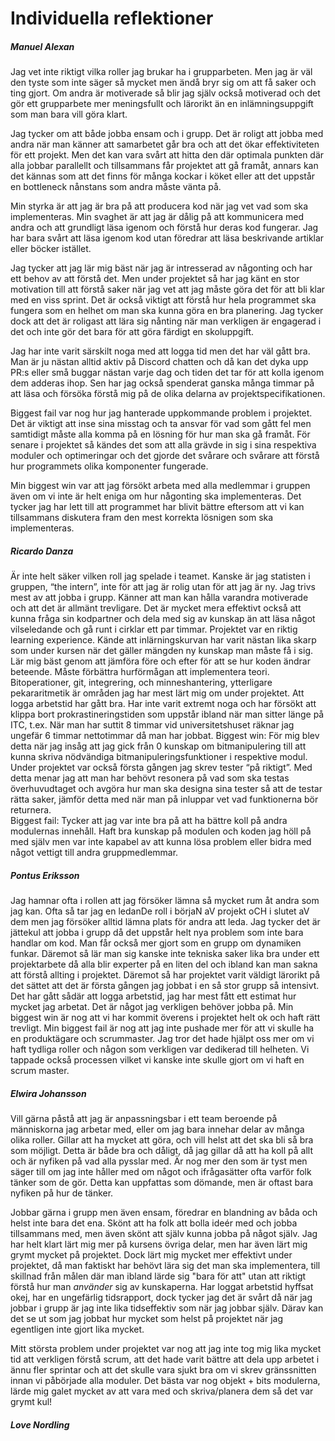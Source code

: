 Individuella reflektioner
=========================

##### Manuel Alexan
Jag vet inte riktigt vilka roller jag brukar ha i grupparbeten. Men jag är väl den tyste som inte säger så mycket men ändå bryr sig om att få saker och ting gjort. Om andra är motiverade så blir jag själv också motiverad och det gör ett grupparbete mer meningsfullt och lärorikt än en inlämningsuppgift som man bara vill göra klart.

Jag tycker om att både jobba ensam och i grupp. Det är roligt att jobba med andra när man känner att samarbetet går bra och att det ökar effektiviteten för ett projekt. Men det kan vara svårt att hitta den där optimala punkten där alla jobbar parallellt och tillsammans får projektet att gå framåt, annars kan det kännas som att det finns för många kockar i köket eller att det uppstår en bottleneck nånstans som andra måste vänta på. 

Min styrka är att jag är bra på att producera kod när jag vet vad som ska implementeras. Min svaghet är att jag är dålig på att kommunicera med andra och att grundligt läsa igenom och förstå hur deras kod fungerar. Jag har bara svårt att läsa igenom kod utan föredrar att läsa beskrivande artiklar eller böcker istället.

Jag tycker att jag lär mig bäst när jag är intresserad av någonting och har ett behov av att förstå det. Men under projektet så har jag känt en stor motivation till att förstå saker när jag vet att jag måste göra det för att bli klar med en viss sprint. Det är också viktigt att förstå hur hela programmet ska fungera som en helhet om man ska kunna göra en bra planering. Jag tycker dock att det är roligast att lära sig nånting när man verkligen är engagerad i det och inte gör det bara för att göra färdigt en skoluppgift.

Jag har inte varit särskilt noga med att logga tid men det har väl gått bra. Man är ju nästan alltid aktiv på Discord chatten och då kan det dyka upp PR:s eller små buggar nästan varje dag och tiden det tar för att kolla igenom dem adderas ihop. Sen har jag också spenderat ganska många timmar på att läsa och försöka förstå mig på de olika delarna av projektspecifikationen.

Biggest fail var nog hur jag hanterade uppkommande problem i projektet. Det är viktigt att inse sina misstag och ta ansvar för vad som gått fel men samtidigt måste alla komma på en  lösning för hur man ska gå framåt. För senare i projektet så kändes det som att alla grävde in sig i sina respektiva moduler och optimeringar och det gjorde det svårare och svårare att förstå hur programmets olika komponenter fungerade.

Min biggest win var att jag försökt arbeta med alla medlemmar i gruppen även om vi inte är helt eniga om hur någonting ska implementeras. Det tycker jag har lett till att programmet har blivit bättre eftersom att vi kan tillsammans diskutera fram den mest korrekta lösnigen som ska implementeras.


##### Ricardo Danza
Är inte helt säker vilken roll jag spelade i teamet. Kanske är jag statisten i gruppen, “the intern”, inte för att jag är rolig utan för att jag är ny. 
Jag trivs mest av att jobba i grupp. Känner att man kan hålla varandra motiverade och att det är allmänt trevligare. Det är mycket mera effektivt också att kunna fråga sin kodpartner och dela med sig av kunskap än att läsa något vilseledande och gå runt i cirklar ett par timmar.
Projektet var en riktig learning experience. Kände att inlärningskurvan har varit nästan lika skarp som under kursen när det gäller mängden ny kunskap man måste få i sig.  Lär mig bäst genom att jämföra före och efter för att se hur koden ändrar beteende. Måste förbättra hurförmågan att implementera teori. Bitoperationer, git, integrering, och minneshantering, ytterligare pekararitmetik är områden  jag har mest lärt mig om under projektet. 
Att logga arbetstid har gått bra. Har inte varit extremt noga och har försökt att klippa bort prokrastineringstiden som uppstår ibland när man sitter länge på ITC, t.ex. När man har suttit 8 timmar vid universitetshuset räknar jag ungefär 6 timmar nettotimmar då man har jobbat. 
Biggest win: För mig blev detta när jag insåg att jag gick från 0 kunskap om bitmanipulering till att kunna skriva nödvändiga bitmanipuleringsfunktioner i respektive modul. Under projektet var också första gången jag skrev tester “på riktigt”. Med detta menar jag att man har behövt resonera på vad som ska testas överhuvudtaget och avgöra hur man ska designa sina tester så att de testar rätta saker, jämför detta med när man på inluppar vet vad funktionerna bör returnera.  
Biggest fail: Tycker att jag var inte bra på att ha bättre koll på andra modulernas innehåll. Haft bra kunskap på modulen och koden jag höll på med själv men var inte kapabel av att kunna lösa problem eller bidra med något vettigt till andra gruppmedlemmar. 


##### Pontus Eriksson

Jag hamnar ofta i rollen att jag försöker lämna så mycket rum åt andra som jag kan. Ofta så tar jag en ledanDe roll i börjaN aV projekt oCH i slutet aV dem men jag försöker alltid lämna plats för andra att leda. Jag tycker det är jättekul att jobba i grupp då det uppstår helt nya problem som inte bara handlar om kod. Man får också mer gjort som en grupp om dynamiken funkar. Däremot så lär man sig kanske inte tekniska saker lika bra under ett projektarbete då alla blir experter på en liten del och ibland kan man sakna att förstå allting i projektet. Däremot så har projektet varit väldigt lärorikt på det sättet att det är första gången jag jobbat i en så stor grupp så intensivt. Det har gått sådär att logga arbetstid, jag har mest fått  ett estimat hur mycket jag arbetat. Det är något jag verkligen behöver jobba på. Min biggest win är nog att vi har kommit överens i projektet helt ok och haft rätt trevligt. Min biggest fail är nog att jag inte pushade mer för att vi skulle ha en produktägare och scrummaster. Jag tror det hade hjälpt oss mer om vi haft tydliga roller och någon som verkligen var dedikerad till helheten. Vi tappade också processen vilket vi kanske inte skulle gjort om vi haft en scrum master.

##### Elwira Johansson

Vill gärna påstå att jag är anpassningsbar i ett team beroende på människorna jag arbetar med, eller om jag bara innehar delar av många olika roller. Gillar att ha mycket att göra, och vill helst att det ska bli så bra som möjligt. Detta är både bra och dåligt, då jag gillar då att ha koll på allt och är nyfiken på vad alla pysslar med. Är nog mer den som är tyst men säger till om jag inte håller med om något och ifrågasätter ofta varför folk tänker som de gör. Detta kan uppfattas som dömande, men är oftast bara nyfiken på hur de tänker.

Jobbar gärna i grupp men även ensam, föredrar en blandning av båda och helst inte bara det ena. Skönt att ha folk att bolla ideér med och jobba tillsammans med, men även skönt att själv kunna jobba på något själv.
Jag har helt klart lärt mig mer på kursens övriga delar, men har även lärt mig grymt mycket på projektet. Dock lärt mig mycket mer effektivt under projektet, då man faktiskt har behövt lära sig det man ska implementera, till skillnad från målen där man ibland lärde sig "bara för att" utan att riktigt förstå hur man *använder* sig av kunskaperna.
Har loggat arbetstid hyffsat okej, har en ungefärlig tidsrapport, dock tycker jag det är svårt då när jag jobbar i grupp är jag inte lika tidseffektiv som när jag jobbar själv. Därav kan det se ut som jag jobbat hur mycket som helst på projektet när jag egentligen inte gjort lika mycket.

Mitt största problem under projektet var nog att jag inte tog mig lika mycket tid att verkligen förstå scrum, att det hade varit bättre att dela upp arbetet i ännu fler sprintar och att det skulle vara sjukt bra om vi skrev gränssnitten innan vi påbörjade alla moduler. Det bästa var nog objekt + bits modulerna, lärde mig galet mycket av att vara med och skriva/planera dem så det var grymt kul!

##### Love Nordling
